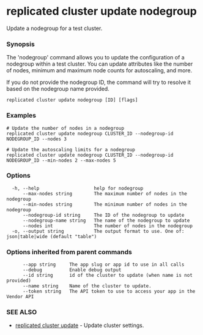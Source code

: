 # replicated cluster update nodegroup

Update a nodegroup for a test cluster.

### Synopsis

The 'nodegroup' command allows you to update the configuration of a nodegroup within a test cluster. You can update attributes like the number of nodes, minimum and maximum node counts for autoscaling, and more.

If you do not provide the nodegroup ID, the command will try to resolve it based on the nodegroup name provided.

```
replicated cluster update nodegroup [ID] [flags]
```

### Examples

```
# Update the number of nodes in a nodegroup
replicated cluster update nodegroup CLUSTER_ID --nodegroup-id NODEGROUP_ID --nodes 3

# Update the autoscaling limits for a nodegroup
replicated cluster update nodegroup CLUSTER_ID --nodegroup-id NODEGROUP_ID --min-nodes 2 --max-nodes 5
```

### Options

```
  -h, --help                    help for nodegroup
      --max-nodes string        The maximum number of nodes in the nodegroup
      --min-nodes string        The minimum number of nodes in the nodegroup
      --nodegroup-id string     The ID of the nodegroup to update
      --nodegroup-name string   The name of the nodegroup to update
      --nodes int               The number of nodes in the nodegroup
  -o, --output string           The output format to use. One of: json|table|wide (default "table")
```

### Options inherited from parent commands

```
      --app string     The app slug or app id to use in all calls
      --debug          Enable debug output
      --id string      id of the cluster to update (when name is not provided)
      --name string    Name of the cluster to update.
      --token string   The API token to use to access your app in the Vendor API
```

### SEE ALSO

* [replicated cluster update](replicated-cli-cluster-update)	 - Update cluster settings.